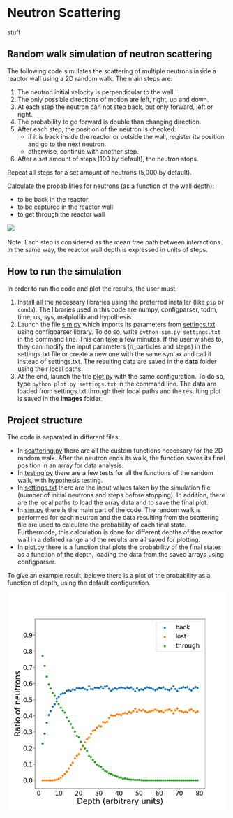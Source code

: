 # Neutron Scattering
 
 stuff
 
## Random walk simulation of neutron scattering

The following code simulates the scattering of multiple neutrons inside a reactor wall using a 2D random walk. The main steps are:

1. The neutron initial velocity is perpendicular to the wall.
2. The only possible directions of motion are left, right, up and down.
3. At each step the neutron can not step back, but only forward, left or right.
4. The probability to go forward is double than changing direction.
5. After each step, the position of the neutron is checked:
    - if it is back inside the reactor or outside the wall, register its position and go to the next neutron.
    - otherwise, continue with another step.
6. After a set amount of steps (100 by default), the neutron stops.

Repeat all steps for a set amount of neutrons (5,000 by default).

Calculate the probabilities for neutrons (as a function of the wall depth):
- to be back in the reactor
- to be captured in the reactor wall
- to get through the reactor wall
 
![](http://ww2.odu.edu/~agodunov/teaching/phys420/files/reactor.gif)


Note: 
Each step is considered as the mean free path between interactions. 
In the same way, the reactor wall depth is expressed in units of steps.


## How to run the simulation

In order to run the code and plot the results, the user must:
1. Install all the necessary libraries using the preferred installer (like `pip` or `conda`). 
The libraries used in this code are numpy, configparser, tqdm, time, os, sys, matplotlib and hypothesis.
2. Launch the file [sim.py](/sim.py) which imports its parameters from [settings.txt](/settings.txt) using configparser library. 
To do so, write `python sim.py settings.txt` in the command line. This can take a few minutes. 
If the user wishes to, they can modify the input parameters (n_particles and steps) in the settings.txt file or create a new one with the same syntax and call it instead of settings.txt.
The resulting data are saved in the **data** folder using their local paths.
3. At the end, launch the file [plot.py](/plot.py) with the same configuration. 
To do so, type `python plot.py settings.txt` in the command line. The data are loaded from settings.txt through their local paths and the resulting plot is saved in the **images** folder. 
 
## Project structure

The code is separated in different files:
- In [scattering.py](/scattering.py) there are all the custom functions necessary for the 2D random walk.
 After the neutron ends its walk, the function saves its final position in an array for data analysis.
- In [testing.py](/testing.py) there are a few tests for all the functions of the random walk, with hypothesis testing.
- In [settings.txt](/settings.txt) there are the input values taken by the simulation file (number of initial neutrons and steps before stopping).
In addition, there are the local paths to load the array data and to save the final plot.
- In [sim.py](/sim.py) there is the main part of the code. The random walk is performed for each neutron and the data resulting from the scattering file are used to calculate
the probability of each final state. Furthermode, this calculation is done for different depths of the reactor wall in a defined range and the results are all saved for plotting.
- In [plot.py](/plot.py) there is a function that plots the probability of the final states as a function of the depth, loading the data from the saved arrays using configparser.

To give an example result, belowe there is a plot of the probability as a function of depth, using the default configuration.

![](/images/ratio.png)


